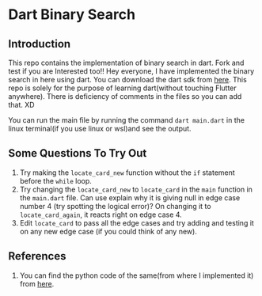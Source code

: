 # Dart Binary Search
## Introduction
This repo contains the implementation of binary search in dart. Fork and test if you are Interested too!!
Hey everyone, I have implemented the binary search in here using dart. You can download the dart sdk from [here](https://dart.dev/get-dart). This repo is solely for the purpose of learning dart(without touching Flutter anywhere). There is deficiency of comments in the files so you can add that. XD

You can run the main file by running the command `dart main.dart` in the linux terminal(if you use linux or wsl)and see the output.

## Some Questions To Try Out
1. Try making the `locate_card_new` function without the `if` statement before the `while` loop.
2. Try changing the `locate_card_new` to `locate_card` in the `main` function in the `main.dart` file. Can use explain why it is giving null in edge case number 4 (try spotting the logical error)? On changing it to `locate_card_again`, it reacts right on edge case 4.
3. Edit `locate_card` to pass all the edge cases and try adding and testing it on any new edge case (if you could think of any new).

## References
1. You can find the python code of the same(from where I implemented it) from [here](https://jovian.ai/aakashns/python-binary-search).


